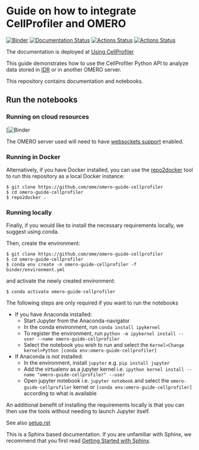 # Guide on how to integrate CellProfiler and OMERO
[![Binder](https://mybinder.org/badge_logo.svg)](https://mybinder.org/v2/gh/ome/omero-guide-cellprofiler/master?filepath=notebooks/idr0002.ipynb)
[![Documentation Status](https://readthedocs.org/projects/omero-guide-cellprofiler/badge/?version=latest)](https://omero-guides.readthedocs.io/en/latest/cellprofiler/docs/index.html)
[![Actions Status](https://github.com/ome/omero-guide-cellprofiler/workflows/repo2docker/badge.svg)](https://github.com/ome/omero-guide-cellprofiler/actions)
[![Actions Status](https://github.com/ome/omero-guide-cellprofiler/workflows/sphinx/badge.svg)](https://github.com/ome/omero-guide-cellprofiler/actions)


The documentation is deployed at [Using CellProfiler](https://omero-guides.readthedocs.io/en/latest/cellprofiler/docs/index.html)

This guide demonstrates how to use the CellProfiler Python API to analyze data stored in [IDR](https://idr.openmicroscopy.org/) or in another OMERO server.

This repository contains documentation and notebooks.

## Run the notebooks

### Running on cloud resources

[![Binder](https://mybinder.org/v2/gh/ome/omero-guide-cellprofiler/master?filepath=notebooks)

The OMERO server used will need to have [websockets support](https://docs.openmicroscopy.org/omero/latest/sysadmins/websockets.html) enabled.

### Running in Docker

Alternatively, if you have Docker installed, you can use the [repo2docker](https://repo2docker.readthedocs.io/en/latest/)
tool to run this repository as a local Docker instance:


    $ git clone https://github.com/ome/omero-guide-cellprofiler
    $ cd omero-guide-cellprofiler
    $ repo2docker .

### Running locally

Finally, if you would like to install the necessary requirements locally,
we suggest using conda.

Then, create the environment:

    $ git clone https://github.com/ome/omero-guide-cellprofiler
    $ cd omero-guide-cellprofiler
    $ conda env create -n omero-guide-cellprofiler -f binder/environment.yml

and activate the newly created environment:

    $ conda activate omero-guide-cellprofiler

The following steps are only required if you want to run the notebooks

* If you have Anaconda installed:
  * Start Jupyter from the Anaconda-navigator
  * In the conda environment, run ``conda install ipykernel``
  * To register the environment, run ``python -m ipykernel install --user --name omero-guide-cellprofiler``
  * Select the notebook you wish to run and select the ``Kernel>Change kernel>Python [conda env:omero-guide-cellprofiler]``
* If Anaconda is not installed:
  * In the environment, install ``jupyter`` e.g. ``pip install jupyter``
  * Add the virtualenv as a jupyter kernel i.e. ``ipython kernel install --name "omero-guide-cellprofiler" --user``
  * Open jupyter notebook i.e. ``jupyter notebook`` and select the ``omero-guide-cellprofiler`` kernel or ``[conda env:omero-guide-cellprofiler]`` according to what is available


An additional benefit of installing the requirements locally is that you
can then use the tools without needing to launch Jupyter itself.

See also [setup.rst](https://github.com/ome/omero-guide-cellprofiler/blob/master/docs/setup.rst)


This is a Sphinx based documentation. 
If you are unfamiliar with Sphinx, we recommend that you first read 
[Getting Started with Sphinx](https://docs.readthedocs.io/en/stable/intro/getting-started-with-sphinx.html).
